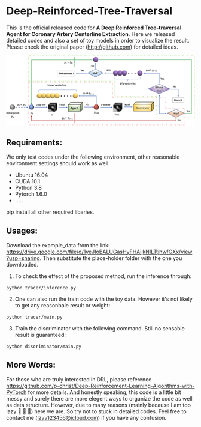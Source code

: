 # Deep-Reinforced-Tree-Traversal
This is the official released code for **A Deep Reinforced Tree-traversal Agent for Coronary Artery Centerline Extraction**. 
Here we released detailed codes and also a set of toy models in order to visualize the result. Please check the original paper (http://github.com) for detailed ideas.

![alt text](images/pipeline.png "pipeline")

## Requirements:
We only test codes under the following environment, other reasonable environment settings should work as well.
* Ubuntu 16.04
* CUDA 10.1
* Python 3.8
* Pytorch 1.6.0
*  .....

pip install all other required libaries.

## Usages:
Download the example_data from the link: https://drive.google.com/file/d/1yeJIoBALUGasHyFHAijkNILTtjhwfGXx/view?usp=sharing. Then substitute the place-holder folder with the one you downloaded.

1. To check the effect of the proposed method, run the inference through:
```shell
python tracer/inference.py
```
2. One can also run the train code with the toy data. However it's not likely to get any reasonbale result or weight:
```shell
python tracer/main.py
```
3. Train the discriminator with the following command. Still no sensable result is guaranteed:
```shell
python discriminator/main.py
```
## More Words:
For those who are truly interested in DRL, please reference https://github.com/p-christ/Deep-Reinforcement-Learning-Algorithms-with-PyTorch for more details.
And honestly speaking, this code is a little bit messy and surely there are more elegent ways to organize the code as well as data structure. However, due to many reasons (mainly because I am too lazy	:ghost:	:ghost:	:ghost:) here we are. So try not to stuck in detailed codes. Feel free to contact me (lzvv123456@icloud.com) if you have any confusion.
